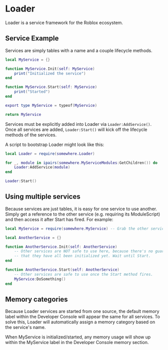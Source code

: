 # Loader

Loader is a service framework for the Roblox ecosystem.

## Service Example

Services are simply tables with a name and a couple lifecycle methods.

```lua
local MyService = {}

function MyService.Init(self: MyService)
	print("Initialized the service")
end

function MyService.Start(self: MyService)
	print("Started")
end

export type MyService = typeof(MyService)

return MyService
```

Services must be explicitly added into Loader via `Loader:AddService()`. Once all services are added, `Loader:Start()` will kick off the lifecycle methods of the services.

A script to bootstrap Loader might look like this:

```lua
local Loader = require(somewhere.Loader)

for _, module in ipairs(somewhere.MyServiceModules:GetChildren()) do
	Loader:AddService(module)
end

Loader:Start()
```

## Using multiple services

Because services are just tables, it is easy for one service to use another. Simply get a reference to the other service (e.g. requiring its ModuleScript) and then access it after Start has fired. For example:

```lua
local MyService = require(somewhere.MyService) -- Grab the other service

local AnotherService = {}

function AnotherService.Init(self: AnotherService)
	-- Other services are NOT safe to use here, because there's no guarantee
	-- that they have all been initialized yet. Wait until Start.
end

function AnotherService.Start(self: AnotherService)
	-- Other services are safe to use once the Start method fires.
	MyService:DoSomething()
end
```

## Memory categories

Because Loader services are started from one source, the default memory label within the Developer Console will appear the same for all services. To solve this, Loader will automatically assign a memory category based on the service's name.

When MyService is initialized/started, any memory usage will show up within the MyService label in the Developer Console memory section.
